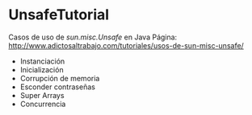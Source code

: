 # UnsafeTutorial
Casos de uso de *sun.misc.Unsafe* en Java
Página: http://www.adictosaltrabajo.com/tutoriales/usos-de-sun-misc-unsafe/

+ Instanciación
+ Inicialización
+ Corrupción de memoria
+ Esconder contraseñas
+ Super Arrays
+ Concurrencia
